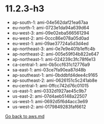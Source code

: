 
 # 11.2.3-h3
- ap-south-1: ami-04e562daf21ea67aa
- eu-north-1: ami-0723e1da94a639d64
- eu-west-3: ami-09e02eba566561294
- eu-west-2: ami-0ccc86e078a05d0ad
- eu-west-1: ami-09ae37724a5d3d4ed
- ap-northeast-3: ami-0e7e9e401b1effc4b
- ap-northeast-2: ami-005e59f04b822e647
- ap-northeast-1: ami-024239c3fc78f6e13
- ca-central-1: ami-0b5ccf631c12776a9
- sa-east-1: ami-03ce7fa90ea87d48b
- ap-southeast-1: ami-0bddbfd4dee4c9165
- ap-southeast-2: ami-0626151c5c241ab8e
- eu-central-1: ami-0ffcc742d76c01015
- us-east-1: ami-0332d1927ae45c9b7
- us-east-2: ami-07d4aeb5148a22507
- us-west-1: ami-0692d5f6d4acc3e69
- us-west-2: ami-0179849283faf6612

[Go back to aws.md](../../aws.md) 
